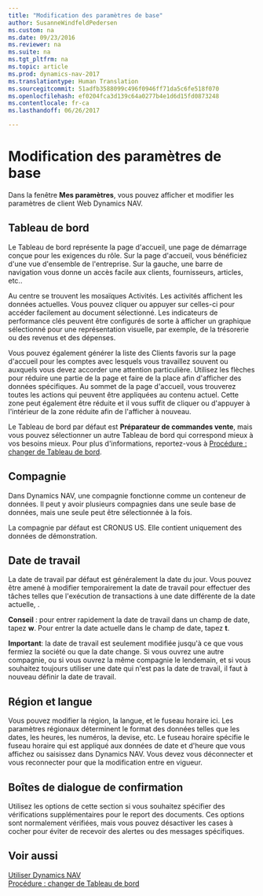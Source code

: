 ```yaml
---
title: "Modification des paramètres de base"
author: SusanneWindfeldPedersen
ms.custom: na
ms.date: 09/23/2016
ms.reviewer: na
ms.suite: na
ms.tgt_pltfrm: na
ms.topic: article
ms.prod: dynamics-nav-2017
ms.translationtype: Human Translation
ms.sourcegitcommit: 51adfb3588099c496f0946ff71da5c6fe518f070
ms.openlocfilehash: ef0204fca3d139c64a0277b4e1d6d15fd0873248
ms.contentlocale: fr-ca
ms.lasthandoff: 06/26/2017

---
```


# <a name="changing-basic-settings"></a>Modification des paramètres de base
Dans la fenêtre **Mes paramètres**, vous pouvez afficher et modifier les paramètres de client Web Dynamics NAV.  

## <a name="role-center"></a>Tableau de bord
Le Tableau de bord représente la page d'accueil, une page de démarrage conçue pour les exigences du rôle. Sur la page d'accueil, vous bénéficiez d'une vue d'ensemble de l'entreprise. Sur la gauche, une barre de navigation vous donne un accès facile aux clients, fournisseurs, articles, etc..

Au centre se trouvent les mosaïques Activités. Les activités affichent les données actuelles. Vous pouvez cliquer ou appuyer sur celles-ci pour accéder facilement au document sélectionné. Les indicateurs de performance clés peuvent être configurés de sorte à afficher un graphique sélectionné pour une représentation visuelle, par exemple, de la trésorerie ou des revenus et des dépenses.

Vous pouvez également générer la liste des Clients favoris sur la page d'accueil pour les comptes avec lesquels vous travaillez souvent ou auxquels vous devez accorder une attention particulière. Utilisez les flèches pour réduire une partie de la page et faire de la place afin d'afficher des données spécifiques. Au sommet de la page d'accueil, vous trouverez toutes les actions qui peuvent être appliquées au contenu actuel. Cette zone peut également être réduite et il vous suffit de cliquer ou d'appuyer à l'intérieur de la zone réduite afin de l'afficher à nouveau.

Le Tableau de bord par défaut est **Préparateur de commandes vente**, mais vous pouvez sélectionner un autre Tableau de bord qui correspond mieux à vos besoins mieux. Pour plus d'informations, reportez-vous à [Procédure : changer de Tableau de bord](ui-change-role.md).

## <a name="company"></a>Compagnie
Dans Dynamics NAV, une compagnie fonctionne comme un conteneur de données. Il peut y avoir plusieurs compagnies dans une seule base de données, mais une seule peut être sélectionnée à la fois.

La compagnie par défaut est CRONUS US. Elle contient uniquement des données de démonstration.   

## <a name="work-date"></a>Date de travail
La date de travail par défaut est généralement la date du jour. Vous pouvez être amené à modifier temporairement la date de travail pour effectuer des tâches telles que l'exécution de transactions à une date différente de la date actuelle, .

**Conseil** : pour entrer rapidement la date de travail dans un champ de date, tapez **w**. Pour entrer la date actuelle dans le champ de date, tapez **t**.

**Important**: la date de travail est seulement modifiée jusqu'à ce que vous fermiez la société ou que la date change. Si vous ouvrez une autre compagnie, ou si vous ouvrez la même compagnie le lendemain, et si vous souhaitez toujours utiliser une date qui n'est pas la date de travail, il faut à nouveau définir la date de travail.

## <a name="region-and-language"></a>Région et langue
Vous pouvez modifier la région, la langue, et le fuseau horaire ici. Les paramètres régionaux déterminent le format des données telles que les dates, les heures, les numéros, la devise, etc. Le fuseau horaire spécifie le fuseau horaire qui est appliqué aux données de date et d'heure que vous affichez ou saisissez dans Dynamics NAV. Vous devez vous déconnecter et vous reconnecter pour que la modification entre en vigueur.

## <a name="confirmation-dialogs"></a>Boîtes de dialogue de confirmation
Utilisez les options de cette section si vous souhaitez spécifier des vérifications supplémentaires pour le report des documents. Ces options sont normalement vérifiées, mais vous pouvez désactiver les cases à cocher pour éviter de recevoir des alertes ou des messages spécifiques.

## <a name="see-also"></a>Voir aussi
[Utiliser Dynamics NAV](ui-work-product.md)  
[Procédure : changer de Tableau de bord](ui-change-role.md)  

